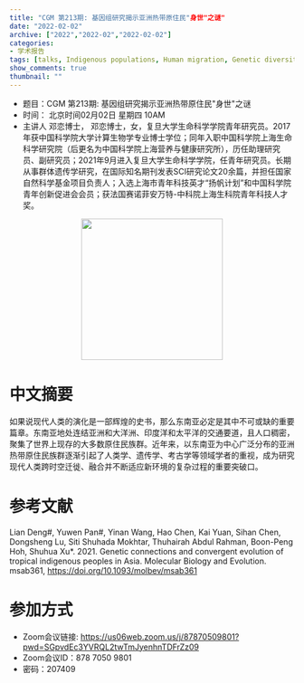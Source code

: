 ```yaml
---
title: "CGM 第213期: 基因组研究揭示亚洲热带原住民"身世"之谜"
date: "2022-02-02"
archive: ["2022","2022-02","2022-02-02"]
categories:
- 学术报告
tags: [talks, Indigenous populations, Human migration, Genetic diversity, Phenotypic convergence, Local adaptation]
show_comments: true
thumbnail: ""
---
```


- 题目：CGM 第213期: 基因组研究揭示亚洲热带原住民"身世"之谜
- 时间： 北京时间02月02日 星期四 10AM
- 主讲人 邓恋博士，
邓恋博士，女，复旦大学生命科学学院青年研究员。2017年获中国科学院大学计算生物学专业博士学位；同年入职中国科学院上海生命科学研究院（后更名为中国科学院上海营养与健康研究所），历任助理研究员、副研究员；2021年9月进入复旦大学生命科学学院，任青年研究员。长期从事群体遗传学研究，在国际知名期刊发表SCI研究论文20余篇，并担任国家自然科学基金项目负责人；入选上海市青年科技英才“扬帆计划”和中国科学院青年创新促进会会员；获法国赛诺菲安万特-中科院上海生科院青年科技人才奖。
<div align="center">
<img src="https://github.com/cgmonline/cgmonline/blob/master/image/2022_Lian_Deng.jpg?raw=true" height=250>
</div>


# 中文摘要
如果说现代人类的演化是一部辉煌的史书，那么东南亚必定是其中不可或缺的重要篇章。东南亚地处连结亚洲和大洋洲、印度洋和太平洋的交通要道，且人口稠密，聚集了世界上现存的大多数原住民族群。近年来，以东南亚为中心广泛分布的亚洲热带原住民族群逐渐引起了人类学、遗传学、考古学等领域学者的重视，成为研究现代人类跨时空迁徙、融合并不断适应新环境的复杂过程的重要突破口。


# 参考文献

Lian Deng#, Yuwen Pan#, Yinan Wang, Hao Chen, Kai Yuan, Sihan Chen, Dongsheng Lu, Siti Shuhada Mokhtar, Thuhairah Abdul Rahman, Boon-Peng Hoh, Shuhua Xu*. 2021. Genetic connections and convergent evolution of tropical indigenous peoples in Asia. Molecular Biology and Evolution. msab361, https://doi.org/10.1093/molbev/msab361


# 参加方式
- Zoom会议链接: https://us06web.zoom.us/j/87870509801?pwd=SGpvdEc3YVRQL2twTmJyenhnTDFrZz09
- Zoom会议ID：878 7050 9801
- 密码：207409



